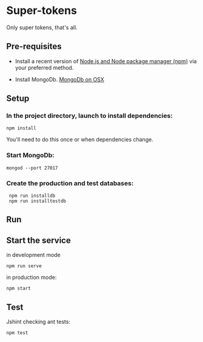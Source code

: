 # Super-tokens
Only super tokens, that's all.

## Pre-requisites

- Install a recent version of [Node.js and Node package manager (npm)](http://nodejs.org) via your preferred method.

- Install MongoDb. [MongoDb on OSX](http://docs.mongodb.org/manual/tutorial/install-mongodb-on-os-x/)

## Setup

### In the project directory, launch to install dependencies:

    npm install
You'll need to do this once or when dependencies change.

### Start MongoDb:

    mongod --port 27017
    
### Create the production and test databases:

     npm run installdb
     npm run installtestdb


## Run

## Start the service

in development mode

    npm run serve


in production mode:

    npm start

## Test

Jshint checking ant tests:

    npm test
